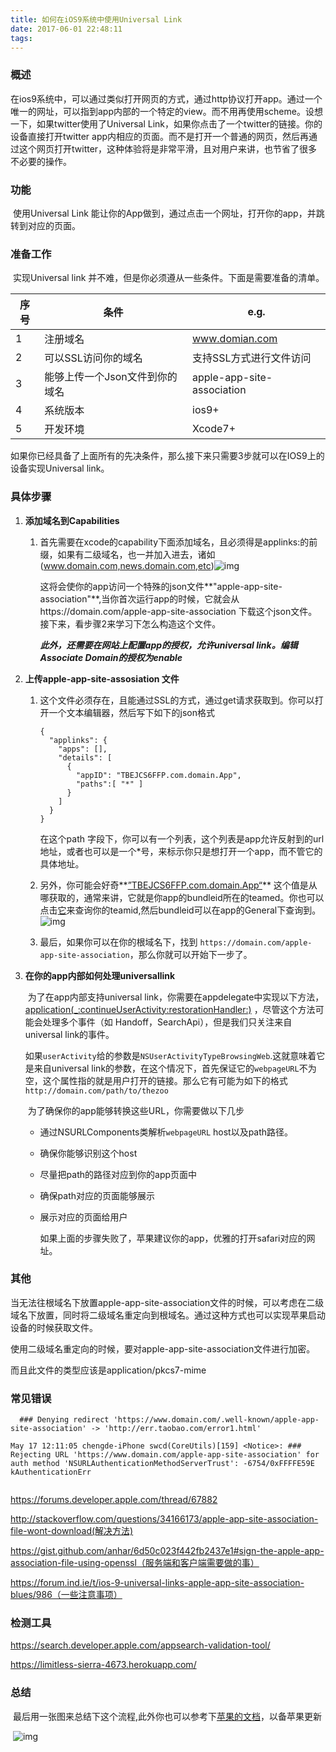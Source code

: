 ```yaml
---
title: 如何在iOS9系统中使用Universal Link
date: 2017-06-01 22:48:11
tags:
---
```


### 概述

​	在ios9系统中，可以通过类似打开网页的方式，通过http协议打开app。通过一个唯一的网址，可以指到app内部的一个特定的view。而不用再使用scheme。设想一下，如果twitter使用了Universal Link，如果你点击了一个twitter的链接。你的设备直接打开twitter app内相应的页面。而不是打开一个普通的网页，然后再通过这个网页打开twitter，这种体验将是非常平滑，且对用户来讲，也节省了很多不必要的操作。

<!--more-->

### 功能

​	使用Universal Link 能让你的App做到，通过点击一个网址，打开你的app，并跳转到对应的页面。

### 准备工作

​	实现Universal link 并不难，但是你必须遵从一些条件。下面是需要准备的清单。

| 序号   | 条件                | e.g.                       |
| ---- | ----------------- | -------------------------- |
| 1    | 注册域名              | www.domian.com             |
| 2    | 可以SSL访问你的域名       | 支持SSL方式进行文件访问              |
| 3    | 能够上传一个Json文件到你的域名 | apple-app-site-association |
| 4    | 系统版本              | ios9+                      |
| 5    | 开发环境              | Xcode7+                    |


​	  如果你已经具备了上面所有的先决条件，那么接下来只需要3步就可以在IOS9上的设备实现Universal link。

### 具体步骤

1. **添加域名到Capabilities**

   1. 首先需要在xcode的capability下面添加域名，且必须得是applinks:的前缀，如果有二级域名，也一并加入进去，诸如(www.domain.com,news.domain.com,etc)![img](如何在iOS9系统中使用Universal-Link/apple_capabilities.png)

      这将会使你的app访问一个特殊的json文件**"apple-app-site-association"**,当你首次运行app的时候，它就会从https://domain.com/apple-app-site-association 下载这个json文件。接下来，看步骤2来学习下怎么构造这个文件。

      ***此外，还需要在网站上配置app的授权，允许universal link。编辑Associate Domain的授权为enable***

2. **上传apple-app-site-assosiation 文件**

   1. 这个文件必须存在，且能通过SSL的方式，通过get请求获取到。你可以打开一个文本编辑器，然后写下如下的json格式

      ```objc
      {
        "applinks": {
          "apps": [],
          "details": [
            {
              "appID": "TBEJCS6FFP.com.domain.App",
              "paths":[ "*" ]
            }
          ]
        }
      }
      ```

      在这个path 字段下，你可以有一个列表，这个列表是app允许反射到的url地址，或者也可以是一个*号，来标示你只是想打开一个app，而不管它的具体地址。

   2. 另外，你可能会好奇**<u>”TBEJCS6FFP.com.domain.App“</u>** 这个值是从哪获取的，通常来讲，它就是你app的bundleid所在的teamed。你也可以点击[它](https://idmsa.apple.com/IDMSWebAuth/login?appIdKey=891bd3417a7776362562d2197f89480a8547b108fd934911bcbea0110d07f757&path=%2Faccount%2F&rv=1#accountSummary)来查询你的teamid,然后bundleid可以在app的General下查询到。![img](如何在iOS9系统中使用Universal-Link/apple_team_id.png)

   3. 最后，如果你可以在你的根域名下，找到 `https://domain.com/apple-app-site-association`，那么你就可以开始下一步了。

3. **在你的app内部如何处理universallink**

   ​	为了在app内部支持universal link，你需要在appdelegate中实现以下方法，[application(_:continueUserActivity:restorationHandler:)](https://developer.apple.com/library/ios/documentation/UIKit/Reference/UIApplicationDelegate_Protocol/index.html#//apple_ref/occ/intfm/UIApplicationDelegate/application:continueUserActivity:restorationHandler:) ，尽管这个方法可能会处理多个事件（如 Handoff，SearchApi），但是我们只关注来自universal link的事件。

   ​	如果`userActivity`给的参数是`NSUserActivityTypeBrowsingWeb`.这就意味着它是来自universal link的参数，在这个情况下，首先保证它的`webpageURL`不为空，这个属性指的就是用户打开的链接。那么它有可能为如下的格式`http://domain.com/path/to/thezoo`

   ​	为了确保你的app能够转换这些URL，你需要做以下几步

   - 通过NSURLComponents类解析`webpageURL` host以及path路径。

   - 确保你能够识别这个host

   - 尽量把path的路径对应到你的app页面中

   - 确保path对应的页面能够展示

   - 展示对应的页面给用户

     如果上面的步骤失败了，苹果建议你的app，优雅的打开safari对应的网址。

### 其他

当无法往根域名下放置apple-app-site-association文件的时候，可以考虑在二级域名下放置，同时将二级域名重定向到根域名。通过这种方式也可以实现苹果启动设备的时候获取文件。

使用二级域名重定向的时候，要对apple-app-site-association文件进行加密。

而且此文件的类型应该是application/pkcs7-mime

### 常见错误

```objc
  ### Denying redirect 'https://www.domain.com/.well-known/apple-app-site-association' -> 'http://err.taobao.com/error1.html'

May 17 12:11:05 chengde-iPhone swcd(CoreUtils)[159] <Notice>: ### Rejecting URL 'https://www.domain.com/apple-app-site-association' for auth method 'NSURLAuthenticationMethodServerTrust': -6754/0xFFFFE59E kAuthenticationErr
  
```



https://forums.developer.apple.com/thread/67882 

http://stackoverflow.com/questions/34166173/apple-app-site-association-file-wont-download(解决方法)

https://gist.github.com/anhar/6d50c023f442fb2437e1#sign-the-apple-app-association-file-using-openssl（服务端和客户端需要做的事）

https://forum.ind.ie/t/ios-9-universal-links-apple-app-site-association-blues/986（一些注意事项）

### 检测工具

https://search.developer.apple.com/appsearch-validation-tool/

https://limitless-sierra-4673.herokuapp.com/

### 总结

​	最后用一张图来总结下这个流程,此外你也可以参考下[苹果的文档](https://developer.apple.com/library/content/documentation/General/Conceptual/AppSearch/UniversalLinks.html)，以备苹果更新

​	![img](如何在iOS9系统中使用Universal-Link/universal_links.png)

